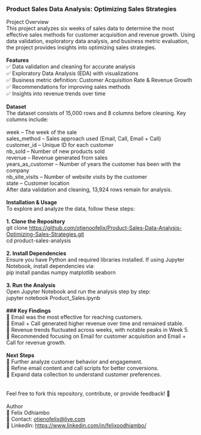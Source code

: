 ### Product Sales Data Analysis: Optimizing Sales Strategies
Project Overview <br/>
This project analyzes six weeks of sales data to determine the most effective sales methods for customer acquisition and revenue growth. Using data validation, exploratory data analysis, and business metric evaluation, the project provides insights into optimizing sales strategies.<br/>
<br/>
**Features**<br/>
✅ Data validation and cleaning for accurate analysis<br/>
✅ Exploratory Data Analysis (EDA) with visualizations<br/>
✅ Business metric definition: Customer Acquisition Rate & Revenue Growth<br/>
✅ Recommendations for improving sales methods<br/>
✅ Insights into revenue trends over time<br/>
<br/>
**Dataset**<br/>
The dataset consists of 15,000 rows and 8 columns before cleaning. Key columns include:<br/>
<br/>
week – The week of the sale<br/>
sales_method – Sales approach used (Email, Call, Email + Call)<br/>
customer_id – Unique ID for each customer<br/>
nb_sold – Number of new products sold<br/>
revenue – Revenue generated from sales<br/>
years_as_customer – Number of years the customer has been with the company<br/>
nb_site_visits – Number of website visits by the customer<br/>
state – Customer location<br/>
After data validation and cleaning, 13,924 rows remain for analysis.<br/>
<br/>
**Installation & Usage**<br/>
To explore and analyze the data, follow these steps:<br/>
<br/>
**1. Clone the Repository**<br/>
git clone https://github.com/otienoofelix/Product-Sales-Data-Analysis-Optimizing-Sales-Strategies.git<br/>
cd product-sales-analysis<br/>
<br/>
**2. Install Dependencies**<br/>
Ensure you have Python and required libraries installed. If using Jupyter Notebook, install dependencies via:<br/>
pip install pandas numpy matplotlib seaborn<br/>
<br/>
**3. Run the Analysis**<br/>
Open Jupyter Notebook and run the analysis step by step:<br/>
jupyter notebook Product_Sales.ipynb<br/>
<br/>
**### Key Findings**<br/>
📌 Email was the most effective for reaching customers.<br/>
📌 Email + Call generated higher revenue over time and remained stable.<br/>
📌 Revenue trends fluctuated across weeks, with notable peaks in Week 5.<br/>
📌 Recommended focusing on Email for customer acquisition and Email + Call for revenue growth.<br/>
<br/>
**Next Steps**<br/>
🔹 Further analyze customer behavior and engagement.<br/>
🔹 Refine email content and call scripts for better conversions.<br/>
🔹 Expand data collection to understand customer preferences.<br/>
<br/>
<br/>
Feel free to fork this repository, contribute, or provide feedback! 🚀<br/>
<br/>
Author<br/>
👤 Felix Odhiambo<br/>
📧 Contact: otienofelix@live.com<br/>
🔗 LinkedIn: https://www.linkedin.com/in/felixoodhiambo/<br/>
